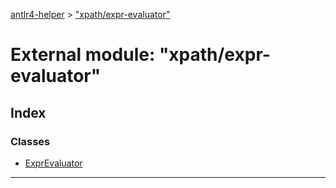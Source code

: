 [antlr4-helper](../README.md) > ["xpath/expr-evaluator"](../modules/_xpath_expr_evaluator_.md)

# External module: "xpath/expr-evaluator"

## Index

### Classes

* [ExprEvaluator](../classes/_xpath_expr_evaluator_.exprevaluator.md)

---

